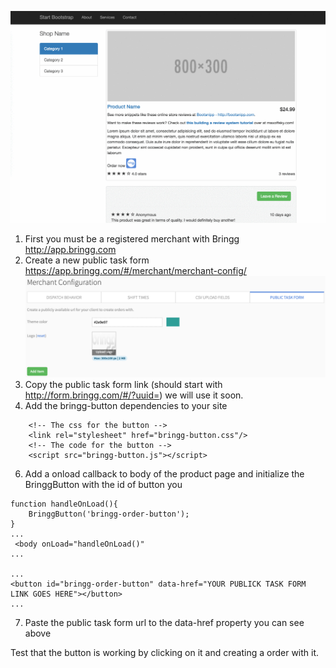 ![Preview](https://github.com/bringg/bringg-button/blob/master/howtoimages/preview.gif)

1. First you must be a registered merchant with Bringg http://app.bringg.com
2. Create a new public task form https://app.bringg.com/#/merchant/merchant-config/ ![Adding the public task form](https://github.com/bringg/bringg-button/blob/master/howtoimages/add%20new%20public%20task%20form.png)
3. Copy the public task form link (should start with http://form.bringg.com/#/?uuid=) we will use it soon.
4. Add the bringg-button dependencies to your site 
```
    <!-- The css for the button -->
    <link rel="stylesheet" href="bringg-button.css"/>
    <!-- The code for the button -->
    <script src="bringg-button.js"></script>
```
6. Add a onload callback to body of the product page and initialize the BringgButton with the id of button you 
```
function handleOnLoad(){
    BringgButton('bringg-order-button');
}
...
 <body onLoad="handleOnLoad()"
...

...
<button id="bringg-order-button" data-href="YOUR PUBLICK TASK FORM LINK GOES HERE"></button>
...
```
7. Paste the public task form url to the data-href property you can see above

Test that the button is working by clicking on it and creating a order with it.

